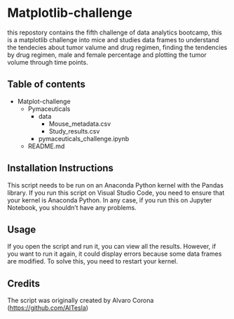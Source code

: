 # Matplotlib-challenge
this repostory contains the fifth challenge of data analytics bootcamp, this is a matplotlib challenge into mice and studies data frames to understand the tendecies about tumor valume and drug regimen, finding the tendencies by drug regimen, male and female percentage and plotting the tumor volume through time points.  
## Table of contents 
* Matplot-challenge
  * Pymaceuticals
    * data
      * Mouse_metadata.csv
      * Study_results.csv
    * pymaceuticals_challenge.ipynb
  * README.md
## Installation Instructions 
This script needs to be run on an Anaconda Python kernel with the Pandas library. If you run this script on Visual Studio Code, you need to ensure that your kernel is Anaconda Python. In any case, if you run this on Jupyter Notebook, you shouldn’t have any problems.
## Usage
If you open the script and run it, you can view all the results. However, if you want to run it again, it could display errors because some data frames are modified. To solve this, you need to restart your kernel.
## Credits
The script was originally created by Alvaro Corona 
(https://github.com/AlTesla)
